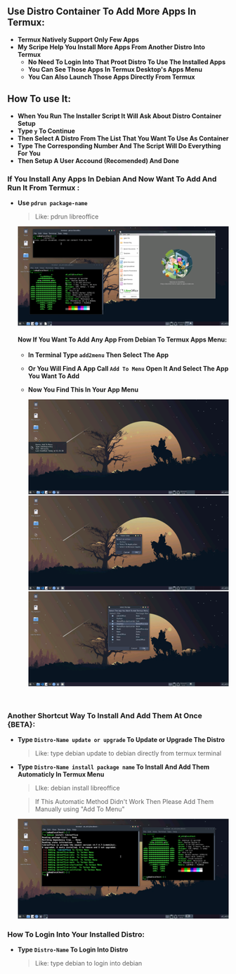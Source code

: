 ## Use Distro Container To Add More Apps In Termux:

- <b>Termux Natively Support Only Few Apps</b>
- <b>My Scripe Help You Install More Apps From Another Distro Into Termux</b>
  - <b>No Need To Login Into That Proot Distro To Use The Installed Apps</b>
  - <b>You Can See Those Apps In Termux Desktop's Apps Menu</b>
  - <b>You Can Also Launch Those Apps Directly From Termux</b>

## How To use It:

- <b>When You Run The Installer Script It Will Ask About Distro Container Setup</b>
- <b>Type `y` To Continue</b>
- <b>Then Select A Distro From The List That You Want To Use As Container</b>
- <b>Type The Corresponding Number And The Script Will Do Everything For You</b>
- <b>Then Setup A User Accound (Recomended) And Done</b>

### If You Install Any Apps In Debian And Now Want To Add And Run It From Termux :
- <b>Use `pdrun package-name`</b>

    >Like: pdrun libreoffice

    <center><img src="images/apps/container-pdrun-libreoffice.png"></center>

    #### Now If You Want To Add Any App From Debian To Termux Apps Menu:
  - <b>In Terminal Type `add2menu` Then Select The App</b>

  - <b>Or You Will Find A App Call `Add To Menu` Open It And Select The App You Want To Add</b>

  - <b>Now You Find This In Your App Menu</b>

    <center><img src="images/add2menu-icon.png"></center>
    <center><img src="images/add2menu-option.png"></center>
    <center><img src="images/add2menu-main-window.png"></center>

<br>

### Another Shortcut Way To Install And Add Them At Once {BETA}:

- <b>Type `Distro-Name update or upgrade` To Update or Upgrade The Distro</b>

    >Like: type debian update to debian directly from termux terminal

- <b>Type `Distro-Name install package name` To Install And Add Them Automaticly In Termux Menu</b>
   > LIke: debian install libreoffice

   > If This Automatic Method Didn't Work Then Please Add Them Manually using "Add To Menu"
   <center><img src="images/apps/container-install-libreoffice.png"></center>

### How To Login Into Your Installed Distro:

- <b>Type `Distro-Name` To Login Into Distro</b>

    >Like: type debian to login into debian
